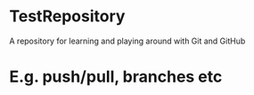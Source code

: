 # TestRepository
A repository for learning and playing around with Git and GitHub
# E.g. push/pull, branches etc

